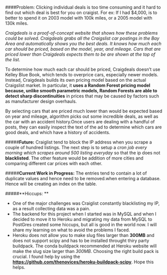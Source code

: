 ####Problem: Clicking individual deals is too time consuming and it hard to find out which deal is best for you on craigist. For ex: If I had $4,000, is to better to spend it on 2003 model with 100k miles, or a 2005 model with 130k miles.

*Craigdeals is a proof-of-concept website that shows how these problems could be solved. Craigdeals grabs all the Craigslist car postings in the Bay Area and automatically shows you the best deals. It knows how much each car should be priced, based on the model, year, and mileage. Cars that are priced lower than Craigdeals expects them to be are shown at the top of the list.*

To determine how much each car should be priced, Craigdeals doesn’t use Kelley Blue Book, which tends to overprice cars, especially newer models. Instead, Craigdeals builds its own pricing model based on the actual Craigslist market. In particular, it **uses a Random Forest pricing model because, unlike smooth parametric models, Random Forests are able to detect sharp discontinuities** in prices that may be caused by factors such as manufacturer design overhauls.

By selecting cars that are priced much lower than would be expected based on year and mileage, algorithm picks out some incredible deals, as well as the car with an accident history.Once users are dealing with a handful of posts, they can easily inspect the text of the ad to determine which cars are good deals, and which have a history of accidents.

#####**Future:** 
Craiglist tend to block the IP address when you scrape a couple of hundred listings. The next step is to setup a *cron job every morning which scrapes around 500 listing everyday* so that the ip does not **blacklisted**. The other feature would be addition of more cities and comparing different car prices with each other.

#####**Current Work in Progress:** 
The entries tend to contain a lot of duplicate values and hence need to be removed.when entering a database. Hence will be creating an index on the table.

#####**Hiccups: **
* One of the major challenges was Craiglist constantly blacklisting my IP, as a result collecting data was a pain.
* The backend for this project when I started was in MySQL and when I decided to move it to Heroku and migrating my data from MySQL to PostGres created some hiccups, but all is good in the world now. I will share my learning on what to avoid the problems I faced.
* Heroku does not allow you to make slug files larger than **300MB** and does not support scipy and has to be installed throught thiry party buildpack. The conda buildpack recommended at Heroku website will make the slug size larger than *300MB*. Choosing the right build pack is crucial. I found help by using the **https://github.com/thenovices/heroku-buildpack-scipy**. Hope this helps.






